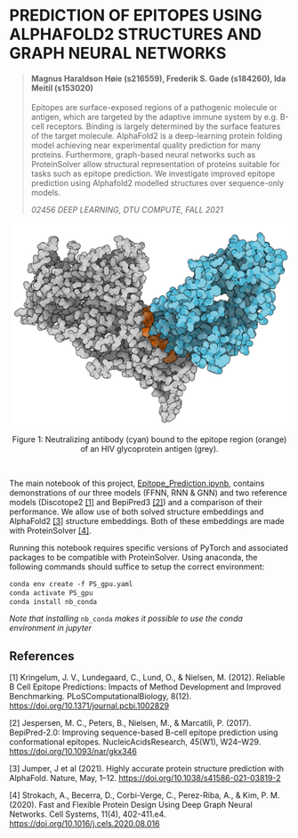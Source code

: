 # PREDICTION OF EPITOPES USING ALPHAFOLD2 STRUCTURES AND GRAPH NEURAL NETWORKS
>#### Magnus Haraldson Høie (s216559), Frederik S. Gade (s184260), Ida Meitil (s153020)
> Epitopes are surface-exposed regions of a pathogenic molecule or antigen, which are targeted by the adaptive immune system by e.g. B-cell receptors. Binding is largely determined by the surface features of the target molecule. AlphaFold2 is a deep-learning protein folding model achieving near experimental quality prediction for many proteins. Furthermore, graph-based neural networks such as ProteinSolver allow structural representation of proteins suitable for tasks such as epitope prediction. We investigate improved epitope prediction using Alphafold2 modelled structures over sequence-only models.
>
>*02456 DEEP LEARNING, DTU COMPUTE, FALL 2021*

<!-- PROJECT LOGO -->
<p align="center">
  <a href="https://github.com/FSGade/alphafold_epitopes">
    <img src="data/abcomplex.png" alt="Logo" width="500">
  </a>
  <p align="center">
    Figure 1: Neutralizing antibody (cyan) bound to the epitope region (orange) of an HIV glycoprotein antigen (grey).</a>
  </p>
</p>
<br>

The main notebook of this project, [Epitope_Prediction.ipynb](https://github.com/FSGade/alphafold_epitopes/blob/main/Epitope_Prediction.ipynb), contains demonstrations of our three models (FFNN, RNN & GNN) and two reference models (Discotope2 [[1]](#1) and BepiPred3 [[2]](#2)) and a comparison of their performance. We allow use of both solved structure embeddings and AlphaFold2 [[3]](#2) structure embeddings. Both of these embeddings are made with ProteinSolver [[4]](#2).

Running this notebook requires specific versions of PyTorch and associated packages to be compatible with ProteinSolver. Using anaconda, the following commands should suffice to setup the correct environment:
```
conda env create -f PS_gpu.yaml
conda activate PS_gpu
conda install nb_conda
```
*Note that installing* `nb_conda` *makes it possible to use the conda environment in jupyter*

## References
<a id="1">[1]</a> 
Kringelum, J. V., Lundegaard, C., Lund, O., & Nielsen, M. (2012). Reliable B Cell Epitope Predictions: Impacts of Method Development and Improved Benchmarking.  PLoSComputationalBiology, 8(12). https://doi.org/10.1371/journal.pcbi.1002829

<a id="2">[2]</a> 
Jespersen, M. C., Peters, B., Nielsen, M., & Marcatili, P. (2017). BepiPred-2.0: Improving sequence-based B-cell epitope prediction using conformational epitopes.  NucleicAcidsResearch, 45(W1), W24–W29. https://doi.org/10.1093/nar/gkx346

<a id="3">[3]</a> 
Jumper, J et al (2021). Highly accurate protein structure prediction with AlphaFold. Nature, May, 1–12. https://doi.org/10.1038/s41586-021-03819-2

<a id="4">[4]</a> 
Strokach, A., Becerra, D., Corbi-Verge, C., Perez-Riba, A., & Kim, P. M. (2020). Fast and Flexible Protein Design Using Deep Graph Neural Networks. Cell Systems, 11(4), 402-411.e4. https://doi.org/10.1016/j.cels.2020.08.016
